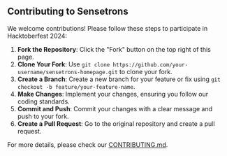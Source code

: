 
## Contributing to Sensetrons

We welcome contributions! Please follow these steps to participate in Hacktoberfest 2024:

1. **Fork the Repository**: Click the "Fork" button on the top right of this page.
2. **Clone Your Fork**: Use `git clone https://github.com/your-username/sensetrons-homepage.git` to clone your fork.
3. **Create a Branch**: Create a new branch for your feature or fix using `git checkout -b feature/your-feature-name`.
4. **Make Changes**: Implement your changes, ensuring you follow our coding standards.
5. **Commit and Push**: Commit your changes with a clear message and push to your fork.
6. **Create a Pull Request**: Go to the original repository and create a pull request.

For more details, please check our [CONTRIBUTING.md](./CONTRIBUTING.md).
